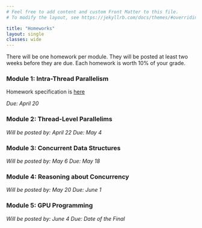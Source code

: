 ```yaml
---
# Feel free to add content and custom Front Matter to this file.
# To modify the layout, see https://jekyllrb.com/docs/themes/#overriding-theme-defaults

title: "Homeworks"
layout: single
classes: wide
---
```


There will be one homework per module. They will be posted at least two weeks before they are due. Each homework is worth 10% of your grade.

### Module 1: Intra-Thread Parallelism

Homework specification is [here](homeworks/CSE131Spring2021_assignment1.pdf)

_Due: April 20_

### Module 2: Thread-Level Parallelims

_Will be posted by: April 22_ 
_Due: May 4_

### Module 3: Concurrent Data Structures

_Will be posted by: May 6_ 
_Due: May 18_

### Module 4: Reasoning about Concurrency

_Will be posted by: May 20_ 
_Due: June 1_


### Module 5:  GPU Programming

_Will be posted by: June 4_ 
_Due: Date of the Final_
